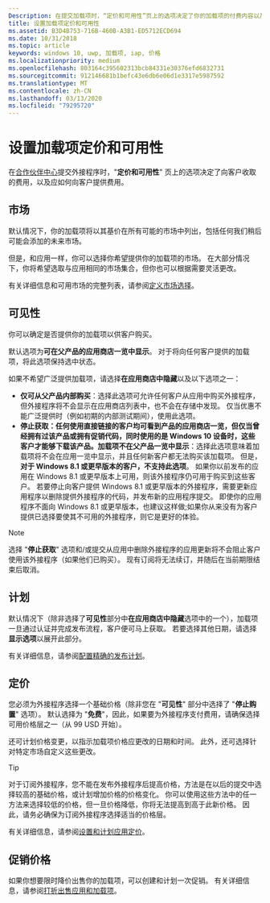 ```yaml
---
Description: 在提交加载项时，“定价和可用性”页上的选项决定了你的加载项的付费内容以及应向客户提供它的方式。
title: 设置加载项定价和可用性
ms.assetid: B3D4B753-716B-460B-A3B1-ED5712ECD694
ms.date: 10/31/2018
ms.topic: article
keywords: windows 10, uwp, 加载项, iap, 价格
ms.localizationpriority: medium
ms.openlocfilehash: 803164c395602313bcb84331e30376efd6832731
ms.sourcegitcommit: 912146681b1befc43e6db6e06d1e3317e5987592
ms.translationtype: MT
ms.contentlocale: zh-CN
ms.lasthandoff: 03/13/2020
ms.locfileid: "79295720"
---
```

# <a name="set-add-on-pricing-and-availability"></a>设置加载项定价和可用性

在[合作伙伴中心](https://partner.microsoft.com/dashboard)提交外接程序时，"**定价和可用性**" 页上的选项决定了向客户收取的费用，以及应如何向客户提供费用。

## <a name="markets"></a>市场

默认情况下，你的加载项将以其基价在所有可能的市场中列出，包括任何我们稍后可能会添加的未来市场。

但是，和应用一样，你可以选择你希望提供你的加载项的市场。 在大部分情况下，你将希望选取与应用相同的市场集合，但你也可以根据需要灵活更改。 

有关详细信息和可用市场的完整列表，请参阅[定义市场选择](define-pricing-and-market-selection.md)。

## <a name="visibility"></a>可见性

你可以确定是否提供你的加载项以供客户购买。 

默认选项为**可在父产品的应用商店一览中显示**。 对于将向任何客户提供的加载项，将此选项保持选中状态。 

如果不希望广泛提供加载项，请选择**在应用商店中隐藏**以及以下选项之一：

-   **仅可从父产品内部购买**：选择此选项可允许任何客户从应用中购买外接程序，但外接程序将不会显示在应用商店列表中，也不会在存储中发现。 仅当优惠不能广泛提供时（例如初期的内部测试期间），使用此选项。
-   **停止获取：任何使用直接链接的客户均可看到产品的应用商店一览，但仅当曾经拥有过该产品或拥有促销代码，同时使用的是 Windows 10 设备时，这些客户才能够下载该产品。加载项不在父产品一览中显示**：选择此选项意味着加载项将不会在应用一览中显示，并且任何新客户都无法购买该加载项。 但是，**对于 Windows 8.1 或更早版本的客户，不支持此选项**。 如果你以前发布的应用在 Windows 8.1 或更早版本上可用，则该外接程序仍可用于购买到这些客户。 若要停止向客户提供 Windows 8.1 或更早版本的外接程序，需要更新应用程序以删除提供外接程序的代码，并发布新的应用程序提交。 即使你的应用程序不面向 Windows 8.1 或更早版本，也建议这样做;如果你从来没有为客户提供已选择要使其不可用的外接程序，则它是更好的体验。
    
 > [!NOTE] 
 > 选择 "**停止获取**" 选项和/或提交从应用中删除外接程序的应用更新将不会阻止客户使用该外接程序（如果他们已购买）。 现有订阅将无法续订，并随后在当前期限结束后取消。


## <a name="schedule"></a>计划

默认情况下（除非选择了**可见性**部分中**在应用商店中隐藏**选项中的一个），加载项一旦通过认证并完成发布流程，客户便可马上获取。 若要选择其他日期，请选择**显示选项**以展开此部分。 

有关详细信息，请参阅[配置精确的发布计划](configure-precise-release-scheduling.md)。


## <a name="pricing"></a>定价

您必须为外接程序选择一个基础价格（除非您在 "**可见性**" 部分中选择了 "**停止购置**" 选项）。 默认选择为 "**免费**"，因此，如果要为外接程序支付费用，请确保选择可用价格层之一（从 99 USD 开始）。

还可计划价格变更，以指示加载项价格应更改的日期和时间。 此外，还可选择针对特定市场自定义这些更改。 

> [!TIP]
> 对于订阅外接程序，您不能在发布外接程序后提高价格，方法是在以后的提交中选择较高的基础价格，或计划增加价格的价格变化。 你可以使用这些方法中的任一方法来选择较低的价格，但一旦价格降低，你将无法提高到高于此新价格。 因此，请务必确保为订阅外接程序选择适当的价格层。 

有关详细信息，请参阅[设置和计划应用定价](set-and-schedule-app-pricing.md)。


## <a name="sale-pricing"></a>促销价格

如果你想要限时降价出售你的加载项，可以创建和计划一次促销。 有关详细信息，请参阅[打折出售应用和加载项](put-apps-and-add-ons-on-sale.md)。



